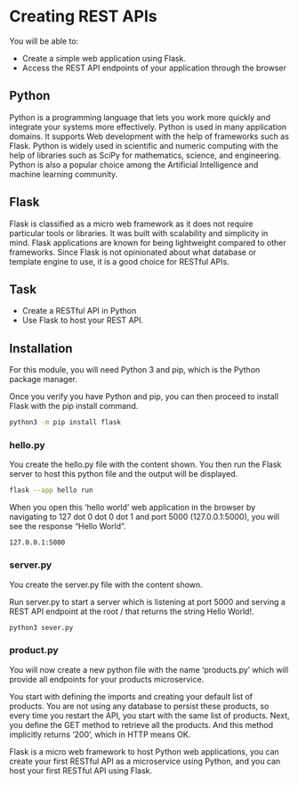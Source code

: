# Creating REST APIs

You will be able to:

- Create a simple web application using Flask.
- Access the REST API endpoints of your application through the browser

## Python

Python is a programming language that lets you work more quickly and integrate your systems more effectively.
Python is used in many application domains. It supports Web development with the help of frameworks such as Flask.
Python is widely used in scientific and numeric computing with the help of libraries such as SciPy for mathematics, science, and engineering.
Python is also a popular choice among the Artificial Intelligence and machine learning community.

## Flask

Flask is classified as a micro web framework as it does not require particular tools or libraries.
It was built with scalability and simplicity in mind.
Flask applications are known for being lightweight compared to other frameworks.
Since Flask is not opinionated about what database or template engine to use, it is a good choice for RESTful APIs.

## Task

- Create a RESTful API in Python
- Use Flask to host your REST API.

## Installation

For this module, you will need Python 3 and pip, which is the Python package manager.

Once you verify you have Python and pip, you can then proceed to install Flask with the pip install command.

```bash
python3 -m pip install flask
```

### hello.py

You create the hello.py file with the content shown.
You then run the Flask server to host this python file and the output will be displayed.

```bash
flask --app hello run
```

When you open this ‘hello world’ web application in the browser by navigating to 127 dot 0 dot 0 dot 1 and port 5000 (127.0.0.1:5000), you will see the response “Hello World”.

```browser
127.0.0.1:5000
```

### server.py

You create the server.py file with the content shown.

Run server.py to start a server which is listening at port 5000 and serving a REST API endpoint at the root / that returns the string Hello World!.

```bash
python3 sever.py
```

### product.py

You will now create a new python file with the name ‘products.py’ which will provide all endpoints for your products microservice.

You start with defining the imports and creating your default list of products.
You are not using any database to persist these products, so every time you restart the API, you start with the same list of products.
Next, you define the GET method to retrieve all the products. And this method implicitly returns ‘200’, which in HTTP means OK.

Flask is a micro web framework to host Python web applications, you can create your first RESTful API as a microservice using Python,
and you can host your first RESTful API using Flask.
